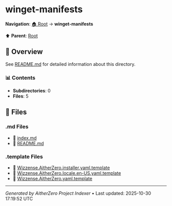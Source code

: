 # winget-manifests

**Navigation**: [🏠 Root](../index.md) → **winget-manifests**

⬆️ **Parent**: [Root](../index.md)

## 📖 Overview

See [README.md](./README.md) for detailed information about this directory.

### 📊 Contents

- **Subdirectories**: 0
- **Files**: 5

## 📄 Files

### .md Files

- 📝 [index.md](./index.md)
- 📝 [README.md](./README.md)

### .template Files

- 📄 [Wizzense.AitherZero.installer.yaml.template](./Wizzense.AitherZero.installer.yaml.template)
- 📄 [Wizzense.AitherZero.locale.en-US.yaml.template](./Wizzense.AitherZero.locale.en-US.yaml.template)
- 📄 [Wizzense.AitherZero.yaml.template](./Wizzense.AitherZero.yaml.template)

---

*Generated by AitherZero Project Indexer* • Last updated: 2025-10-30 17:19:52 UTC

